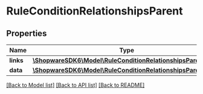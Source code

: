# RuleConditionRelationshipsParent

## Properties
Name | Type | Description | Notes
------------ | ------------- | ------------- | -------------
**links** | [**\ShopwareSDK6\Model\RuleConditionRelationshipsParentLinks**](RuleConditionRelationshipsParentLinks.md) |  | [optional] 
**data** | [**\ShopwareSDK6\Model\RuleConditionRelationshipsParentData**](RuleConditionRelationshipsParentData.md) |  | [optional] 

[[Back to Model list]](../../README.md#documentation-for-models) [[Back to API list]](../../README.md#documentation-for-api-endpoints) [[Back to README]](../../README.md)

